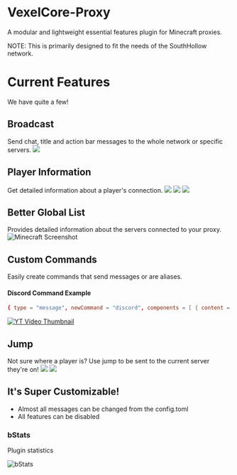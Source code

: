 # VexelCore-Proxy
A modular and lightweight essential features plugin for Minecraft proxies.

NOTE: This is primarily designed to fit the needs of the SouthHollow network.

# Current Features
We have quite a few!

## Broadcast
Send chat, title and action bar messages to the whole network or specific servers.
![](https://i.imgur.com/qANjVrO.png)

## Player Information
Get detailed information about a player's connection.
![](https://i.imgur.com/GwwL9vJ.png)
![](https://i.imgur.com/J8HcQtK.png)
![](https://i.imgur.com/XMvHyzc.png)

## Better Global List
Provides detailed information about the servers connected to your proxy.
![Minecraft Screenshot](https://i.imgur.com/5wnBRzJ.png)

## Custom Commands
Easily create commands that send messages or are aliases.

#### Discord Command Example
```toml
{ type = "message", newCommand = "discord", components = [ { content = "&7Click to join our &3Discord", hover = "&eClick if you're a nerd!", action = "OPEN_URL", actionValue = "https://discord.gg/V4ukMbe" } ] },
```


[![YT Video Thumbnail](https://img.youtube.com/vi/jknCGCBA-rw/sddefault.jpg)](https://www.youtube.com/watch?v=jknCGCBA-rw)


## Jump
Not sure where a player is? Use jump to be sent to the current server they're on!
![](https://i.imgur.com/Gw1gFbE.png)
![](https://i.imgur.com/6ftY29S.png)

## It's Super Customizable!
- Almost all messages can be changed from the config.toml
- All features can be disabled

### bStats
Plugin statistics

![bStats](https://bstats.org/signatures/velocity/VexelCoreProxy.svg)